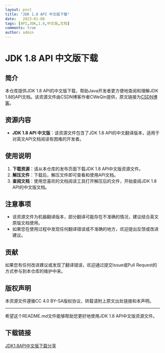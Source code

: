 ```yaml
---
layout: post
title: "JDK 1.8 API 中文版下载"
date:   2023-01-08
tags: [API,JDK,1.8,中文版,文档]
comments: true
author: admin
---
```

# JDK 1.8 API 中文版下载

## 简介

本仓库提供JDK 1.8 API的中文版下载，帮助Java开发者更方便地查阅和理解JDK 1.8的API文档。该资源文件由CSDN博客作者CWeQin提供，原文链接为[CSDN博客](https://blog.csdn.net/cweqin/article/details/115367384)。

## 资源内容

- **JDK 1.8 API 中文版**：该资源文件包含了JDK 1.8 API的中文翻译版本，适用于对英文API文档阅读有困难的开发者。

## 使用说明

1. **下载资源**：请从本仓库的发布页面下载JDK 1.8 API中文版资源文件。
2. **解压文件**：下载后，解压文件即可查看和使用API文档。
3. **查阅文档**：使用您喜欢的文档阅读工具打开解压后的文件，开始查阅JDK 1.8 API的中文版文档。

## 注意事项

- 该资源文件为机器翻译版本，部分翻译可能存在不准确的情况，建议结合英文原版文档使用。
- 如果您在使用过程中发现任何翻译错误或不准确的地方，欢迎提出反馈或改进建议。

## 贡献

如果您有任何改进建议或发现了翻译错误，欢迎通过提交Issue或Pull Request的方式参与到本仓库的维护中来。

## 版权声明

本资源文件遵循CC 4.0 BY-SA版权协议，转载请附上原文出处链接和本声明。

---

希望这个README.md文件能够帮助您更好地使用JDK 1.8 API中文版资源文件。

## 下载链接

[JDK1.8API中文版下载分享](https://pan.quark.cn/s/8507f4e0f6ab)